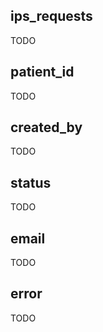 ## ips_requests

TODO

## patient_id

TODO

## created_by

TODO

## status

TODO

## email

TODO

## error

TODO

